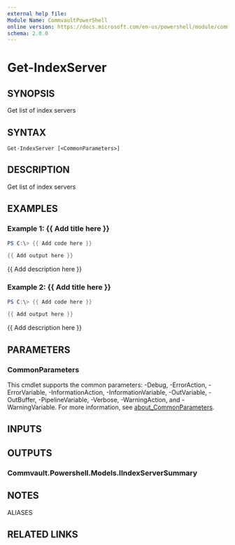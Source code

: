 ```yaml
---
external help file:
Module Name: CommvaultPowerShell
online version: https://docs.microsoft.com/en-us/powershell/module/commvaultpowershell/get-indexserver
schema: 2.0.0
---
```


# Get-IndexServer

## SYNOPSIS
Get list of index servers

## SYNTAX

```
Get-IndexServer [<CommonParameters>]
```

## DESCRIPTION
Get list of index servers

## EXAMPLES

### Example 1: {{ Add title here }}
```powershell
PS C:\> {{ Add code here }}

{{ Add output here }}
```

{{ Add description here }}

### Example 2: {{ Add title here }}
```powershell
PS C:\> {{ Add code here }}

{{ Add output here }}
```

{{ Add description here }}

## PARAMETERS

### CommonParameters
This cmdlet supports the common parameters: -Debug, -ErrorAction, -ErrorVariable, -InformationAction, -InformationVariable, -OutVariable, -OutBuffer, -PipelineVariable, -Verbose, -WarningAction, and -WarningVariable. For more information, see [about_CommonParameters](http://go.microsoft.com/fwlink/?LinkID=113216).

## INPUTS

## OUTPUTS

### Commvault.Powershell.Models.IIndexServerSummary

## NOTES

ALIASES

## RELATED LINKS

